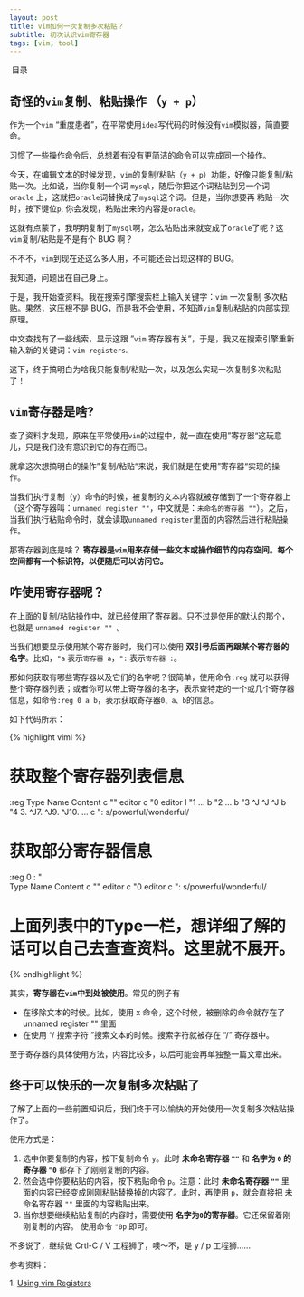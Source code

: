 ```yaml
---
layout: post
title: vim如何一次复制多次粘贴？
subtitle: 初次认识vim寄存器
tags: [vim, tool]
---
```


​
目录

## 奇怪的`vim`复制、粘贴操作 （`y + p`）
作为一个`vim` “重度患者”，在平常使用`idea`写代码的时候没有`vim`模拟器，简直要命。

习惯了一些操作命令后，总想着有没有更简洁的命令可以完成同一个操作。

今天，在编辑文本的时候发现，`vim`的复制/粘贴（`y + p`）功能，好像只能复制/粘贴一次。比如说，当你复制一个词 `mysql`，随后你把这个词粘贴到另一个词 `oracle` 上，这就把`oracle`词替换成了`mysql`这个词。但是，当你想要再 粘贴一次时，按下键位`p`, 你会发现，粘贴出来的内容是`oracle`。

这就有点蒙了，我明明复制了`mysql`啊，怎么粘贴出来就变成了`oracle`了呢？这`vim`复制/粘贴是不是有个 BUG 啊？

不不不，`vim`到现在还这么多人用，不可能还会出现这样的 BUG。

我知道，问题出在自己身上。

于是，我开始查资料。我在搜索引擎搜索栏上输入关键字：`vim` 一次复制 多次粘贴。果然，这压根不是 BUG，而是我不会使用，不知道`vim`复制/粘贴的内部实现原理。

中文查找有了一些线索，显示这跟 ”`vim` 寄存器有关”，于是，我又在搜索引擎重新输入新的关键词：`vim registers`.

这下，终于搞明白为啥我只能复制/粘贴一次，以及怎么实现一次复制多次粘贴了！

## `vim`寄存器是啥?
查了资料才发现，原来在平常使用`vim`的过程中，就一直在使用”寄存器“这玩意儿，只是我们没有意识到它的存在而已。

就拿这次想搞明白的操作”复制/粘贴“来说，我们就是在使用”寄存器“实现的操作。

当我们执行复制（`y`）命令的时候，被复制的文本内容就被存储到了一个寄存器上（这个寄存器叫：`unnamed register ""`，中文就是：`未命名的寄存器 ""`）。之后，当我们执行粘贴命令时，就会读取`unnamed register`里面的内容然后进行粘贴操作。

那寄存器到底是啥？ **寄存器是`vim`用来存储一些文本或操作细节的内存空间。每个空间都有一个标识符，以便随后可以访问它。**

## 咋使用寄存器呢？
在上面的复制/粘贴操作中，就已经使用了寄存器。只不过是使用的默认的那个，也就是 `unnamed register "" `。

当我们想要显示使用某个寄存器时，我们可以使用 **双引号后面再跟某个寄存器的名字**。比如，`"a` 表示`寄存器 a`，`":` 表示`寄存器 :`。

那如何获取有哪些寄存器以及它们的名字呢？很简单，使用命令`:reg` 就可以获得整个寄存器列表；或者你可以带上寄存器的名字，表示查特定的一个或几个寄存器信息，如命令`:reg 0 a b`，表示获取寄存器`0、a、b`的信息。

如下代码所示：

{% highlight viml %}
# 获取整个寄存器列表信息
:reg
Type Name Content
  c  ""    editor
  c  "0    editor
  l  "1   ...
  b  "2   ...
  b  "3    ^J ^J ^J
  b  "4   3. ^J7. ^J9. ^J10.
...
  c  ":   s/powerful/wonderful/ 

# 获取部分寄存器信息
:reg 0 : "                         
Type Name Content
  c  ""    editor
  c  "0    editor
  c  ":   s/powerful/wonderful/

# 上面列表中的Type一栏，想详细了解的话可以自己去查查资料。这里就不展开。
{% endhighlight %}

其实，**寄存器在`vim`中到处被使用**。常见的例子有

- 在移除文本的时候。比如，使用 x 命令，这个时候，被删除的命令就存在了 unnamed register "" 里面
- 在使用 “/ 搜索字符 ”搜索文本的时候。搜索字符就被存在 “/” 寄存器中。

至于寄存器的具体使用方法，内容比较多，以后可能会再单独整一篇文章出来。

## 终于可以快乐的一次复制多次粘贴了
了解了上面的一些前置知识后，我们终于可以愉快的开始使用一次复制多次粘贴操作了。

使用方式是：

1. 选中你要复制的内容，按下复制命令 `y`。此时 **未命名寄存器 `""`** 和 **名字为 `0` 的寄存器 `"0`** 都存下了刚刚复制的内容。
2. 然会选中你要粘贴的内容，按下粘贴命令 `p`。注意：此时 **未命名寄存器 `""`** 里面的内容已经变成刚刚粘贴替换掉的内容了。此时，再使用 `p`，就会直接把 未命名寄存器 `""` 里面的内容粘贴出来。
3. 当你想要继续粘贴复制的内容时，需要使用 **名字为`0`的寄存器**。它还保留着刚刚复制的内容。 使用命令 `"0p` 即可。

不多说了，继续做 Crtl-C / V 工程狮了，噢～不，是 y / p 工程狮……

参考资料：

1. [Using vim Registers](https://www.baeldung.com/linux/vim-registers)
​